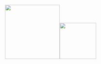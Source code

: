 <!--
**sebastianrohr/sebastianrohr** is a ✨ _special_ ✨ repository because its `README.md` (this file) appears on your GitHub profile.

Here are some ideas to get you started:

- 🔭 I’m currently working on ...
- 🌱 I’m currently learning ...
- 👯 I’m looking to collaborate on ...
- 🤔 I’m looking for help with ...
- 💬 Ask me about ...
- 📫 How to reach me: ...
- 😄 Pronouns: ...
- ⚡ Fun fact: ...

update
-->

<p align="left">
    <img align="centre" src="https://github-readme-stats-eight-theta.vercel.app/api?username=sebastianrohr&show_icons=true&hide_border=true&include_all_commits=true&count_private=true&bg_color=00000000&theme=tokyonight" height=180px/><img height="120px" src="https://github-readme-stats.vercel.app/api/top-langs/?username=sebastianrohr&hide=html&hide_title=true&hide_border=true&layout=compact&langs_count=8&theme=tokyonight&bg_color=00000000" />
</p>
